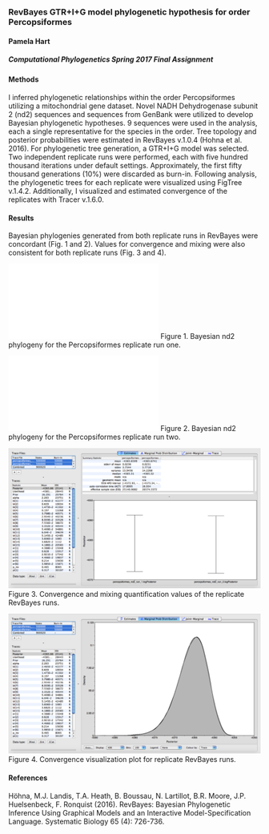 ### RevBayes GTR+I+G model phylogenetic hypothesis for order Percopsiformes ###
#### Pamela Hart ####
##### Computational Phylogenetics Spring 2017 Final Assignment #####

#### Methods ####
I inferred phylogenetic relationships within the order Percopsiformes utilizing a mitochondrial gene dataset. Novel NADH Dehydrogenase subunit 2 (nd2) sequences and sequences from GenBank were utilized to develop Bayesian phylogenetic hypotheses. 9 sequences were used in the analysis, each a single representative for the species in the order. Tree topology and posterior probabilities were estimated in RevBayes v.1.0.4 (Hohna et al. 2016). For phylogenetic tree generation, a GTR+I+G model was selected. Two independent replicate runs were performed, each with five hundred thousand iterations under default settings.  Approximately, the first fifty thousand generations (10%) were discarded as burn-in.  Following analysis, the phylogenetic trees for each replicate were visualized using FigTree v.1.4.2. Additionally, I visualized and estimated convergence of the replicates with Tracer v.1.6.0.

#### Results ####
Bayesian phylogenies generated from both replicate runs in RevBayes were concordant (Fig. 1 and 2). Values for convergence and mixing were also consistent for both replicate runs (Fig. 3 and 4). 

![example image](RevBayes_nd2_run1.pdf)
Figure 1. Bayesian nd2 phylogeny for the Percopsiformes replicate run one.

![example image](RevBayes_run2_nd2.pdf)
Figure 2. Bayesian nd2 phylogeny for the Percopsiformes replicate run two.

![example image](RevBayes_tracer_table.pdf.png)
Figure 3. Convergence and mixing quantification values of the replicate RevBayes runs.

![example image](RevBayes_tracer_convergence.pdf.png)
Figure 4. Convergence visualization plot for replicate RevBayes runs.

#### References ####
Höhna, M.J. Landis, T.A. Heath, B. Boussau, N. Lartillot, B.R. Moore, J.P. Huelsenbeck, F. Ronquist (2016). RevBayes: Bayesian Phylogenetic Inference Using Graphical Models and an Interactive Model-Specification Language. Systematic Biology 65 (4): 726-736.
